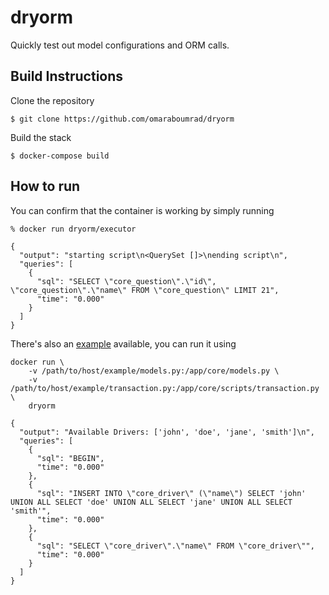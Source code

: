 # dryorm

Quickly test out model configurations and ORM calls.

## Build Instructions

Clone the repository

```shell
$ git clone https://github.com/omaraboumrad/dryorm
```

Build the stack

```shell
$ docker-compose build
```

## How to run

You can confirm that the container is working by simply running

```shell
% docker run dryorm/executor

{
  "output": "starting script\n<QuerySet []>\nending script\n",
  "queries": [
    {
      "sql": "SELECT \"core_question\".\"id\", \"core_question\".\"name\" FROM \"core_question\" LIMIT 21",
      "time": "0.000"
    }
  ]
}
```

There's also an [example](./example) available, you can run it using

```shell
docker run \
    -v /path/to/host/example/models.py:/app/core/models.py \
    -v /path/to/host/example/transaction.py:/app/core/scripts/transaction.py \
    dryorm

{
  "output": "Available Drivers: ['john', 'doe', 'jane', 'smith']\n",
  "queries": [
    {
      "sql": "BEGIN",
      "time": "0.000"
    },
    {
      "sql": "INSERT INTO \"core_driver\" (\"name\") SELECT 'john' UNION ALL SELECT 'doe' UNION ALL SELECT 'jane' UNION ALL SELECT 'smith'",
      "time": "0.000"
    },
    {
      "sql": "SELECT \"core_driver\".\"name\" FROM \"core_driver\"",
      "time": "0.000"
    }
  ]
}

```
